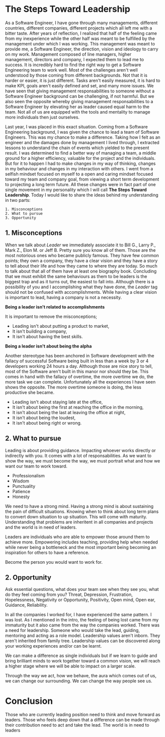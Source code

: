 # The Steps Toward Leadership

As a Software Engineer, I have gone through many managements, different countries, different companies, different projects which all left me with a bitter taste.
After years of reflection, I realized that half of the feeling came from my inexperience while the other half was meant to be fulfilled by the management under which I was working. This management was meant to provide me, a Software Engineer, the direction, vision and ideology to carry on my work. Management composed of line managers, higher management, directors and company, I expected them to lead me to success.
It is incredibly hard to find the right way to get a Software Engineering team to work well. Most of the challenges aren't well understood by those coming from different backgrounds. Not that it is harder or easier, it is just different. Tasks aren't easily measured, it is hard to make KPI, goals aren't easily defined and set, and many more issues. We have seen that giving management responsabilities to someone without a Software Engineer background can be challenging, if not harmful. But we also seen the opposite whereby giving management responsabilities to a Software Engineer by elevating her as leader caused equal harm to the team. Not all of us are equipped with the tools and mentality to manage more individuals then just ourselves.

Last year, I was placed in this exact situation. Coming from a Software Engineering background, I was given the chance to lead a team of Software Engineers. This was my chance to make a difference. Taking how I felt as an engineer and the damages done by management I lived through, I extracted lessons to understand the chain of events which yielded to the present result. I was determined to find a better way of managing a team, a middle ground for a higher efficiency, valuable for the project and the individuals. But for it to happen I had to make changes in my way of thinking, changes in my behaviour and changes in my interaction with others. I went from a selfish mindset focused on myself to a open and caring mindset focused toward my team and company goal, from viewing a short term development to projecting a long term future. All these changes were in fact part of one single movement in my personality which I will call __The Steps Toward Leadership__. Today I would like to share the ideas behind my understanding in two parts:

```
1. Misconceptions
2. What to pursue
3. Opportunity
```

## 1. Misconceptions

When we talk about _Leader_ we immediately associate it to Bill G., Larry P., Mark Z., Elon M. or Jeff B. Pretty sure you know all of them. Those are the most notorious ones who became publicly famous. They have few common points; they own a company, they have a clear vision and they have a story to tell about their life and how they came to where they are today. So much to talk about that all of them have at least one biography book. Concluding that we must exhibit the same behaviours as them to be leaders is the biggest trap and as it turns out, the easiest to fall into.
Although there is a possibility of you and I accomplishing what they have done, the _Leader_ tag should not be confused with accomplishments.
While having a clear vision is important to lead, having a company is not a necessity.

__Being a leader isn't related to accomplishments__

It is important to remove the misconceptions; 

- Leading isn't about putting a product to market,
- It isn't building a company,
- It isn't about having the best skills.

__Being a leader isn't about being the alpha__

Another stereotype has been anchored in Software development with the fallacy of successful Software being built in less than a week by 3 or 4 developers working 24 hours a day.
Although those are nice story to tell, most of the Software aren't built in this manor nor should they be. This comes in hand with the fallacy of overtime, the more overtime we do, the more task we can complete. Unfortunately all the experiences I have seen shows the opposite. The more overtime someone is doing, the less productive she became.

- Leading isn't about staying late at the office,
- It isn't about being the first at reaching the office in the morning,
- It isn't about being the last at leaving the office at night,
- It isn't about being the loudest,
- It isn't about being right or wrong.

## 2. What to pursue

Leading is about providing guidance. Impacting whoever works directly or indirectly with you. 
It comes with a lot of responsabilities. As we want to show the way, we must become the way, we must portrait what and how we want our team to work toward.

- Professionalism 
- Wisdom
- Punctuality
- Patience
- Honesty

We need to have a strong mind. Having a strong mind is about sustaining the pain of difficult situations. Knowing when to think about long term plans to convert down situation to up situation. This will come with maturity. 
Understanding that problems are inheritent in all companies and projects and the world is in need of leaders.

Leaders are individuals who are able to empower those around them to achieve more.
Empowering includes teaching, providing help when needed while never being a bottleneck and the most important being becoming an inspiration for others to have a reference.

Become the person you would want to work for.

## 2. Opportunity

Ask essential questions, what does your team see when they see you, what do they feel coming from you?
Threat, Depression, Frustration, Hopelessness, Negativity or Opportunity, Positivity, Open mind, Open ear, Guidance, Reliability.

In all the companies I worked for, I have experienced the same pattern. I was lost. As I mentioned in the intro, the feeling of being lost came from my immaturity but it also came from the way the companies worked. There was a need for leadership. Someone who would take the lead, guiding, mentoring and acting as a role model. Leadership values aren't inborn. They aren't inherited from family tree. Leadership values can be discovered along your working experiences and/or can be learnt.

We can make a difference as single individuals but if we learn to guide and bring brilliant minds to work together toward a common vision, we will reach a higher stage where we will be able to impact on a larger scale.




Through the way we act, how we behave, the aura which comes out of us, we can change our surrounding. We can change the way people see us.



# Conclusion

Those who are currently leading position need to think and move forward as leaders. Those who feels deep down that a difference can be made through their contribution need to act and take the lead. The world is in need to leaders